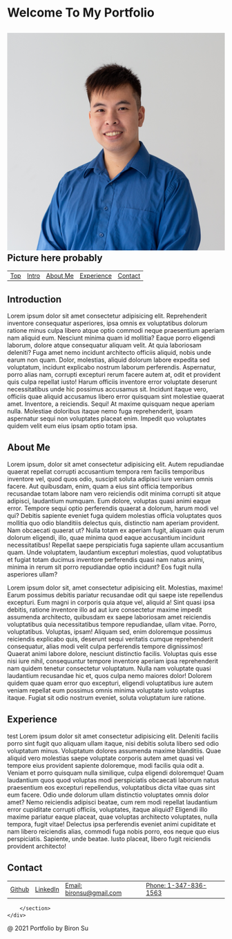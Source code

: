 <html lang="en">
<head>
    <title>Portfolio</title>
    <meta charset="UTF-8">
    <meta http-equiv="X-UA-Compatible" content="IE=edge">
    <meta name="viewport" content="width=device-width, initial-scale=1.0">
    <link rel="stylesheet" href="./style.css" type="text/css">
    <script type="text/javascript" src="./script.js"></script>
</head>
<body>
    <div class="header" id="top">
        <h1 class="hleft">Welcome To My Portfolio</h1>
        <h2 class="hright"> <img class="profilepic" src="./images/Biron Su.jpg" alt="Ello!"> Picture here probably</h2>
    </div>
    <div class="sticky navbar">
        <div class="container">
            <table>
                <tr>
                    <td class="top">
                        <a href="#top">Top</a>
                    </td>
                    <td class="intro">
                        <a href="#intro">Intro</a>
                    </td>
                    <td class="about">
                        <a href="#about">About Me</a>
                    </td>
                    <td class="experience">
                        <a href="#experience">Experience</a>
                    </td>
                    <td class="contact">
                        <a href="#contact">Contact</a>
                    </td>
                </tr>
            </table>
        </div>
    </div>
    <div id="content">
        <p class="anchor" id="intro"></p>
        <section>
            <h1>Introduction</h1>
            <p class="whole">
                Lorem ipsum dolor sit amet consectetur adipisicing elit. Reprehenderit inventore consequatur asperiores, ipsa omnis ex voluptatibus dolorum ratione minus culpa libero atque optio commodi neque praesentium aperiam nam aliquid eum.
                Nesciunt minima quam id mollitia? Eaque porro eligendi laborum, dolore atque consequatur aliquam velit. At quia laboriosam deleniti? Fuga amet nemo incidunt architecto officiis aliquid, nobis unde earum non quam.
                Dolor, molestias, aliquid dolorum labore expedita sed voluptatum, incidunt explicabo nostrum laborum perferendis. Aspernatur, porro alias nam, corrupti excepturi rerum facere autem at, odit et provident quis culpa repellat iusto!
                Harum officiis inventore error voluptate deserunt necessitatibus unde hic possimus accusamus sit. Incidunt itaque vero, officiis quae aliquid accusamus libero error quisquam sint molestiae quaerat amet. Inventore, a reiciendis. Sequi!
                At maxime quisquam neque aperiam nulla. Molestiae doloribus itaque nemo fuga reprehenderit, ipsam aspernatur sequi non voluptates placeat enim. Impedit quo voluptates quidem velit eum eius ipsam optio totam ipsa.
            </p>
        </section>
        <p class="anchor" id="about"></p>    
        <section>
            <h1>About Me</h1>
            <p class="hleft">
                Lorem ipsum, dolor sit amet consectetur adipisicing elit. Autem repudiandae quaerat repellat corrupti accusantium tempora rem facilis temporibus inventore vel, quod quos odio, suscipit soluta adipisci iure veniam omnis facere.
                Aut quibusdam, enim, quam a eius sint officia temporibus recusandae totam labore nam vero reiciendis odit minima corrupti sit atque adipisci, laudantium numquam. Eum dolore, voluptas quasi animi eaque error.
                Tempore sequi optio perferendis quaerat a dolorum, harum modi vel qui? Debitis sapiente eveniet fuga quidem molestias officia voluptates quos mollitia quo odio blanditiis delectus quis, distinctio nam aperiam provident.
                Nam obcaecati quaerat ut? Nulla totam ex aperiam fugit, aliquam quia rerum dolorum eligendi, illo, quae minima quod eaque accusantium incidunt necessitatibus! Repellat saepe perspiciatis fuga sapiente ullam accusantium quam.
                Unde voluptatem, laudantium excepturi molestias, quod voluptatibus et fugiat totam ducimus inventore perferendis quasi nam natus animi, minima in rerum sit porro repudiandae optio incidunt? Eos fugit nulla asperiores ullam?
            </p>
            <p class="hright">
                Lorem ipsum dolor sit, amet consectetur adipisicing elit. Molestias, maxime! Earum possimus debitis pariatur recusandae odit qui saepe iste repellendus excepturi. Eum magni in corporis quia atque vel, aliquid a!
                Sint quasi ipsa debitis, ratione inventore illo ad aut iure consectetur maxime impedit assumenda architecto, quibusdam ex saepe laboriosam amet reiciendis voluptatibus quia necessitatibus tempore repudiandae, ullam vitae. Porro, voluptatibus.
                Voluptas, ipsam! Aliquam sed, enim doloremque possimus reiciendis explicabo quis, deserunt sequi veritatis cumque reprehenderit consequatur, alias modi velit culpa perferendis tempore dignissimos! Quaerat animi labore dolore, nesciunt distinctio facilis.
                Voluptas quis esse nisi iure nihil, consequuntur tempore inventore aperiam ipsa reprehenderit nam quidem tenetur consectetur voluptatum. Nulla nam voluptate quasi laudantium recusandae hic et, quos culpa nemo maiores dolor!
                Dolorem quidem quae quam error quo excepturi, eligendi voluptatibus iure autem veniam repellat eum possimus omnis minima voluptate iusto voluptas itaque. Fugiat sit odio nostrum eveniet, soluta voluptatum iure ratione.
            </p>
        </section> 
        <p class="anchor" id="experience"></p>   
        <section>
            <h1>Experience</h1>
            <p class="whole">
                test
                Lorem ipsum dolor sit amet consectetur adipisicing elit. Deleniti facilis porro sint fugit quo aliquam ullam itaque, nisi debitis soluta libero sed odio voluptatum minus. Voluptatum dolores assumenda maxime blanditiis.
                Quae aliquid vero molestias saepe voluptate corporis autem amet quasi vel tempore eius provident sapiente doloremque, modi facilis quia odit a. Veniam et porro quisquam nulla similique, culpa eligendi doloremque!
                Quam laudantium quos quod voluptas modi perspiciatis obcaecati laborum natus praesentium eos excepturi repellendus, voluptatibus dicta vitae quas sint eum facere. Odio unde dolorum ullam distinctio voluptates omnis dolor amet?
                Nemo reiciendis adipisci beatae, cum rem modi repellat laudantium error cupiditate corrupti officiis, voluptates, itaque aliquid? Eligendi illo maxime pariatur eaque placeat, quae voluptas architecto voluptates, nulla tempora, fugit vitae!
                Delectus ipsa perferendis eveniet animi cupiditate et nam libero reiciendis alias, commodi fuga nobis porro, eos neque quo eius perspiciatis. Sapiente, unde beatae. Iusto placeat, libero fugit reiciendis provident architecto!
            </p>
        </section>
        <p class="anchor" id="contact"></p>
        <section>
            <h1>Contact</h1>
            <table>
                <tr>
                    <td><a href="https://github.com/BironSu" target="_blank">Github</a></td>
                    <td><a href="https://www.linkedin.com/in/bironsu/" target="_blank">LinkedIn</a></td>
                    <td><a href="mailto:bironsu@gmail.com" target="_blank">Email: bironsu@gmail.com</a></td>
                    <td><a href="tel:1-347-836-1563" target="_blank">Phone: 1-347-836-1563</a></td>
                </tr>
            </table>
            
        </section>
    </div>
</body>
<footer>
    <p>@ 2021 Portfolio by Biron Su</p>
</footer>
</html>
